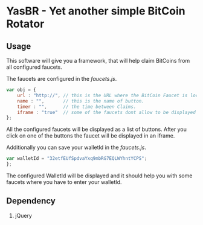 # YasBR - Yet another simple BitCoin Rotator

## Usage
This software will give you a framework, that will help claim BitCoins from all configured faucets.

The faucets are configured in the _faucets.js_.

```javascript
var obj = {
	url : "http://", // this is the URL where the BitCoin Faucet is located
	name : "",       // this is the name of button.
	timer : "",      // the time between Claims.
	iframe : "true"  // some of the faucets dont allow to be displayed in an iFrame, this is configured here
};
```

All the configured faucets will be displayed as a list of buttons.
After you click on one of the buttons the faucet will be displayed in an iframe.

Additionally you can save your walletId in the _faucets.js_.
```javascript
var walletId = "32etfEUfSpdvaYxq9mbRG7EQLWYhntYCPS";
};
```
The configured WalletId will be displayed and it should help you with some faucets where you have to enter your walletId.

## Dependency
1. jQuery
